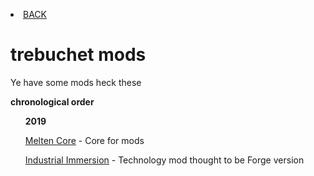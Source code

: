 <p><li><a href="/index"> BACK</a></li></p>
<h1>trebuchet mods</h1>
<p>Ye have some mods heck these</p>
<p><b>chronological order</b></p>
<ul>
<b>2019</b>
  <p><a href="https://lunarous-team.github.io/Melten-Core/">Melten Core</a> - Core for mods</p>
<p><a href="https://vooki.github.io/Industrial_Immersion/docs/">Industrial Immersion</a> - Technology mod thought to be Forge version</p>
